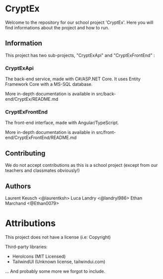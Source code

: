 # CryptEx

Welcome to the repository for our school project 'CryptEx'.
Here you will find informations about the project and how to run.


## Information
This project has two sub-projects, "CryptExApi" and "CryptExFrontEnd" :


### CryptExApi

The back-end service, made with C#/ASP.NET Core.
It uses Entity Framework Core with a MS-SQL database.

More in-depth documentation is available in src/back-end/CryptEx/README.md


### CryptExFrontEnd

The front-end interface, made with Angular/TypeScript.

More in-depth documentation is available in src/front-end/CryptExFrontEnd/README.md


## Contributing
We do not accept contributions as this is a school project (except from our teachers and classmates obviously!)


## Authors

Laurent Keusch <@laurentksh>
Luca Landry <@landryl986>
Ethan Marchand <@Ethan0079>


# Attributions
This project does not have a license (i.e: Copyright)


Third-party libraries:

- HeroIcons (MIT Licensed)
- TailwindUI (Unknown license, tailwindui.com)

... And probably some more we forgot to include.